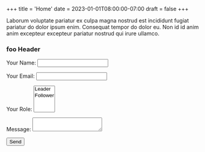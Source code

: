 +++
title = 'Home'
date = 2023-01-01T08:00:00-07:00
draft = false
+++

Laborum voluptate pariatur ex culpa magna nostrud est incididunt fugiat
pariatur do dolor ipsum enim. Consequat tempor do dolor eu. Non id id anim anim
excepteur excepteur pariatur nostrud qui irure ullamco.

<div class="foo">
  <h3>foo Header</h3>
</div>

<div class="the-form">
  <form name="contact" method="POST" data-netlify="true">
    <p>
      <label>Your Name: <input type="text" name="name" /></label>
    </p>
    <p>
      <label>Your Email: <input type="email" name="email" /></label>
    </p>
    <p>
      <label>Your Role: <select name="role[]" multiple>
        <option value="leader">Leader</option>
        <option value="follower">Follower</option>
      </select></label>
    </p>
    <p>
      <label>Message: <textarea name="message"></textarea></label>
    </p>
    <p>
      <button type="submit">Send</button>
    </p>
  </form>
</div>

